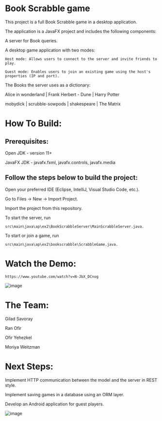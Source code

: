 # Book Scrabble game


This project is a full Book Scrabble game in a desktop application. 

The application is a JavaFX project and includes the following components:

A server for Book queries.

A desktop game application with two modes:

    Host mode: Allows users to connect to the server and invite friends to play.

    Guest mode: Enables users to join an existing game using the host's properties (IP and port).


The Books the server uses as a dictionary:

Alice in wonderland | Frank Herbert - Dune | Harry Potter

mobydick | scrubble-sowpods | shakespeare | The Matrix


# How To Build:

## Prerequisites:

Open JDK - version 11+

JavaFX JDK - javafx.fxml, javafx.controls, javafx.media


## Follow the steps below to build the project:

Open your preferred IDE (Eclipse, IntelliJ, Visual Studio Code, etc.).

Go to Files -> New -> Import Project.

Import the project from this repository.

To start the server, run 

    src\main\java\ap\ex2\BookScrabbleServer\MainScrabbleServer.java.
    
To start or join a game, run 

    src\main\java\ap\ex2\bookscrabble\ScrabbleGame.java.
    

# Watch the Demo:

    https://www.youtube.com/watch?v=N-JbX_DCnog
![image](https://github.com/ranofir8/AdvancedPrograming/assets/105561820/f314248e-49d7-4f0e-a151-1f793a1eb352)


# The Team:

Gilad Savoray

Ran Ofir

Ofir Yehezkel

Moriya Weitzman


# Next Steps:

Implement HTTP communication between the model and the server in REST style.

Implement saving games in a database using an ORM layer.

Develop an Android application for guest players.


![image](https://github.com/ranofir8/AdvancedPrograming/assets/105561820/f00d5225-d1ce-427d-8ca0-4d3d0e66c46a)

